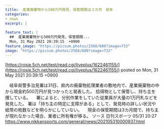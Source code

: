 ```yaml
---
title:  産業廃棄物から500万円発見、保管期間は３カ月　岐阜  
categories:
- news
excerpt: |
  
feature_text: |
  ##  産業廃棄物から500万円発見、保管期間...
  Mon, 31 May 2021 20:39:15  +0900
feature_image: "https://picsum.photos/2560/600?image=733"
image: "https://picsum.photos/2560/600?image=733"
---
```


[https://rosie.5ch.net/test/read.cgi/liveplus/1622461155/](https://rosie.5ch.net/test/read.cgi/liveplus/1622461155/)
posted on Mon, 31 May 2021 20:39:15  +0900

<!--more-->

　岐阜県警多治見署は31日、県内の廃棄物処理業者の敷地内で、産業廃棄物の中から現金約500万円が見つかったと発表した。 拾得物として保管し、持ち主を捜している。 　署によると、分別作業をしていた従業員が大量の1万円札などを発見した。 署は「持ち主の特定に支障がある」として、発見時の詳しい状況や紙幣の枚数などを明らかにしていない。 　現金の保管期間は3カ月間で、持ち主が現れなかった場合、業者に所有権が移る。 ソース 日刊スポーツ 05/31 20:27 https://www.nikkansports.com/general/news/202105310000937.html
